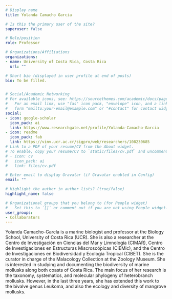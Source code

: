 ```yaml
---
# Display name
title: Yolanda Camacho Garcia

# Is this the primary user of the site?
superuser: false

# Role/position
role: Professor

# Organizations/Affiliations
organizations:
- name: University of Costa Rica, Costa Rica
  url: ""

# Short bio (displayed in user profile at end of posts)
bio: To be filled.


# Social/Academic Networking
# For available icons, see: https://sourcethemes.com/academic/docs/page-builder/#icons
#   For an email link, use "fas" icon pack, "envelope" icon, and a link in the
#   form "mailto:your-email@example.com" or "#contact" for contact widget.
social:
- icon: google-scholar
  icon_pack: ai
  link: https://www.researchgate.net/profile/Yolanda-Camacho-Garcia
- icon: readme
  icon_pack: fab
  link: https://vinv.ucr.ac.cr/sigpro/web/researchers/108230685
# Link to a PDF of your resume/CV from the About widget.
# To enable, copy your resume/CV to `static/files/cv.pdf` and uncomment the lines below.
# - icon: cv
#   icon_pack: ai
#   link: files/cv.pdf

# Enter email to display Gravatar (if Gravatar enabled in Config)
email: ""

# Highlight the author in author lists? (true/false)
highlight_name: false

# Organizational groups that you belong to (for People widget)
#   Set this to `[]` or comment out if you are not using People widget.
user_groups:
- Collaborators
---
```


Yolanda Camacho-García is a marine biologist and professor at the Biology School, University of Costa Rica (UCR). She is also a researcher at the Centro de Investigación en Ciencias del Mar y Limnología (CIMAR), Centro de Investigaciones en Estructuras Miscroscópicas (CIEMic), and the Centro de Investigaciones en Biodiversidad y Ecología Tropical (CIBET).  She is the curator in charge of the Malacology Collection at the Zoology Museum.  She is interested in studying and documenting the biodiversity of marine mollusks along both coasts of Costa Rica. The main focus of her research is the taxonomy, systematics, and molecular phylogeny of heterobranch mollusks. However, in the last three years, she has extended this work to the bivalve genus Leukoma, and also the ecology and diversity of mangrove mollusks.

